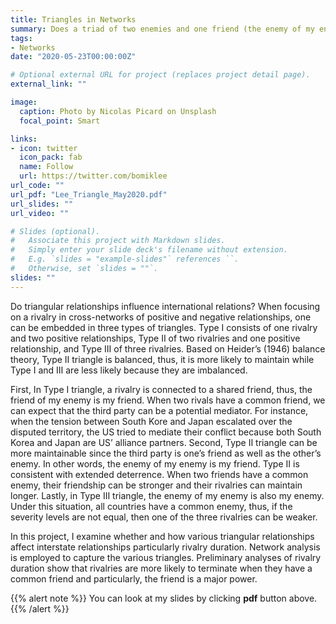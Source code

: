 ```yaml
---
title: Triangles in Networks
summary: Does a triad of two enemies and one friend (the enemy of my enemy is my friend) last longer?
tags:
- Networks
date: "2020-05-23T00:00:00Z"

# Optional external URL for project (replaces project detail page).
external_link: ""

image:
  caption: Photo by Nicolas Picard on Unsplash
  focal_point: Smart

links:
- icon: twitter
  icon_pack: fab
  name: Follow
  url: https://twitter.com/bomiklee
url_code: ""
url_pdf: "Lee_Triangle_May2020.pdf"
url_slides: ""
url_video: ""

# Slides (optional).
#   Associate this project with Markdown slides.
#   Simply enter your slide deck's filename without extension.
#   E.g. `slides = "example-slides"` references ``.
#   Otherwise, set `slides = ""`.
slides: ""
---
```

Do triangular relationships influence international relations? When focusing on a rivalry in cross-networks of positive and negative relationships, one can be embedded in three types of triangles. Type Ⅰ consists of one rivalry and two positive relationships, Type Ⅱ of two rivalries and one positive relationship, and Type Ⅲ of three rivalries.  Based on Heider’s (1946) balance theory, Type Ⅱ triangle is balanced, thus, it is more likely to maintain while Type Ⅰ and Ⅲ are less likely because they are imbalanced. 

First, In Type Ⅰ triangle, a rivalry is connected to a shared friend, thus, the friend of my enemy is my friend. When two rivals have a common friend, we can expect that the third party can be a potential mediator. For instance, when the tension between South Kore and Japan escalated over the disputed territory, the US tried to mediate their conflict because both South Korea and Japan are US’ alliance partners. Second, Type Ⅱ triangle can be more maintainable since the third party is one’s friend as well as the other’s enemy. In other words, the enemy of my enemy is my friend. Type Ⅱ is consistent with extended deterrence. When two friends have a common enemy, their friendship can be stronger and their rivalries can maintain longer. Lastly, in Type Ⅲ triangle, the enemy of my enemy is also my enemy. Under this situation, all countries have a common enemy, thus, if the severity levels are not equal, then one of the three rivalries can be weaker.

In this project, I examine whether and how various triangular relationships affect interstate relationships particularly rivalry duration. Network analysis is employed to capture the various triangles. Preliminary analyses of rivalry duration show that rivalries are more likely to terminate when they have a common friend and particularly, the friend is a major power.

{{% alert note %}}
You can look at my slides by clicking **pdf** button above.
{{% /alert %}}